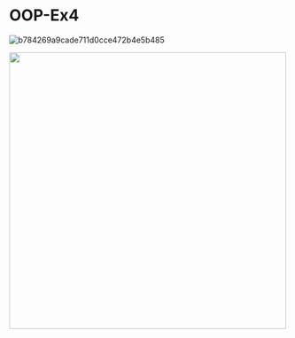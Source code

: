 # OOP-Ex4

![b784269a9cade711d0cce472b4e5b485](https://user-images.githubusercontent.com/92858287/148678303-1e8d01dd-1e04-4660-ba2d-a86875e3b2e0.jpg)

<img src="https://user-images.githubusercontent.com/92858287/148678303-1e8d01dd-1e04-4660-ba2d-a86875e3b2e0.jpg" width="500">
